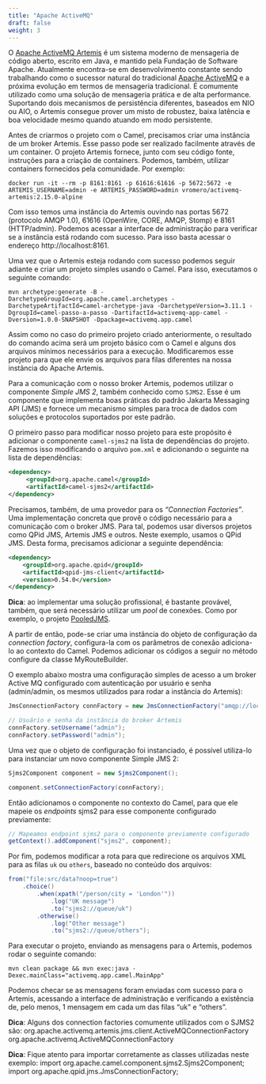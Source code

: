 ```yaml
---
title: "Apache ActiveMQ"
draft: false
weight: 3
---
```


O [Apache ActiveMQ Artemis](https://activemq.apache.org/components/artemis/) é um sistema moderno de mensageria de código aberto, escrito em Java, e mantido pela Fundação de Software Apache. Atualmente encontra-se em desenvolvimento constante sendo trabalhando como o sucessor natural do tradicional [Apache ActiveMQ](https://activemq.apache.org/) e a próxima evolução em termos de mensageria tradicional. É comumente utilizado como uma solução de mensageria prática e de alta performance. Suportando dois mecanismos de persistência diferentes, baseados em NIO ou AIO, o Artemis consegue prover um misto de robustez, baixa latência e boa velocidade mesmo quando atuando em modo persistente.

Antes de criarmos o projeto com o Camel, precisamos criar uma instância de um broker Artemis. Esse passo pode ser realizado facilmente através de um container. O projeto Artemis fornece, junto com seu código fonte, instruções para a criação de containers. Podemos, também, utilizar containers fornecidos pela comunidade. Por exemplo:

```shell
docker run -it --rm -p 8161:8161 -p 61616:61616 -p 5672:5672 -e ARTEMIS_USERNAME=admin -e ARTEMIS_PASSWORD=admin vromero/activemq-artemis:2.15.0-alpine
```

Com isso temos uma instância do Artemis ouvindo nas portas 5672 (protocolo AMQP 1.0), 61616 (OpenWire, CORE, AMQP, Stomp) e 8161 (HTTP/admin). Podemos acessar a interface de administração para verificar se a instância está rodando com sucesso. Para isso basta acessar o endereço http://localhost:8161.

Uma vez que o Artemis esteja rodando com sucesso podemos seguir adiante e criar um projeto simples usando o Camel. Para isso, executamos o seguinte comando:

```shell
mvn archetype:generate -B -DarchetypeGroupId=org.apache.camel.archetypes -DarchetypeArtifactId=camel-archetype-java -DarchetypeVersion=3.11.1 -DgroupId=camel-passo-a-passo -DartifactId=activemq-app-camel -Dversion=1.0.0-SNAPSHOT -Dpackage=activemq.app.camel
```

Assim como no caso do primeiro projeto criado anteriormente, o resultado do comando acima será um projeto básico com o Camel e alguns dos arquivos mínimos necessários para a execução. Modificaremos esse projeto para que ele envie os arquivos para filas diferentes na nossa instância do Apache Artemis.

Para a comunicação com o nosso broker Artemis, podemos utilizar o componente _Simple JMS 2_, também conhecido como `SJMS2`. Esse é um componente que implementa boas práticas do padrão Jakarta Messaging API (JMS) e fornece um mecanismo simples para troca de dados com soluções e protocolos suportados por este padrão.

O primeiro passo para modificar nosso projeto para este propósito é adicionar o componente `camel-sjms2` na lista de dependências do projeto. Fazemos isso modificando o arquivo `pom.xml` e adicionando o seguinte na lista de dependências:

```xml
<dependency>
     <groupId>org.apache.camel</groupId>
     <artifactId>camel-sjms2</artifactId>
</dependency>
```

Precisamos, também, de uma provedor para os _“Connection Factories”_. Uma implementação concreta que provê o código necessário para a comunicação com o broker JMS. Para tal, podemos usar diversos projetos como QPid JMS, Artemis JMS e outros. Neste exemplo, usamos o QPid JMS. Desta forma, precisamos adicionar a seguinte dependência:

```xml
<dependency>
    <groupId>org.apache.qpid</groupId>
    <artifactId>qpid-jms-client</artifactId>
    <version>0.54.0</version>
</dependency>
```

**Dica**: ao implementar uma solução profissional, é bastante provável, também, que será necessário utilizar um _pool_  de conexões. Como por exemplo, o projeto [PooledJMS](https://github.com/messaginghub/pooled-jms).

A partir de então, pode-se criar uma instância do objeto de configuração da _connection factory_, configura-la com os parâmetros de conexão adiciona-lo ao contexto do Camel. Podemos adicionar os códigos a seguir no método configure da classe MyRouteBuilder.

O exemplo abaixo mostra uma configuração simples de acesso a um broker Active MQ configurado com autenticação por usuário e senha (admin/admin, os mesmos utilizados para rodar a instância do Artemis):

```java
JmsConnectionFactory connFactory = new JmsConnectionFactory("amqp://localhost:5672");

// Usuário e senha da instância do broker Artemis
connFactory.setUsername("admin");
connFactory.setPassword("admin");
```

Uma vez que o objeto de configuração foi instanciado, é possível utiliza-lo para instanciar um novo componente Simple JMS 2:

```java
Sjms2Component component = new Sjms2Component();

component.setConnectionFactory(connFactory);
```

Então adicionamos o componente no contexto do Camel, para que ele mapeie os _endpoints_ sjms2 para esse componente configurado previamente:

```java
// Mapeamos endpoint sjms2 para o componente previamente configurado
getContext().addComponent("sjms2", component);
```

Por fim, podemos modificar a rota para que redirecione os arquivos XML para as filas `uk` ou `others`, baseado no conteúdo dos arquivos:

```java
from("file:src/data?noop=true")
    .choice()
        .when(xpath("/person/city = 'London'"))
            .log("UK message")
            .to("sjms2://queue/uk")
        .otherwise()
            .log("Other message")
            .to("sjms2://queue/others");
```

Para executar o projeto, enviando as mensagens para o Artemis, podemos rodar o seguinte comando:

```shell
mvn clean package && mvn exec:java -Dexec.mainClass="activemq.app.camel.MainApp"
```

Podemos checar se as mensagens foram enviadas com sucesso para o Artemis, acessando a interface de administração e verificando a existência de, pelo menos, 1 mensagem em cada um das filas “uk" e “others”.


**Dica**: Alguns dos connection factories comumente utilizados com o SJMS2 são:
org.apache.activemq.artemis.jms.client.ActiveMQConnectionFactory
org.apache.activemq.ActiveMQConnectionFactory



**Dica**: Fique atento para importar corretamente as classes utilizadas neste exemplo:
import org.apache.camel.component.sjms2.Sjms2Component;
import org.apache.qpid.jms.JmsConnectionFactory;





